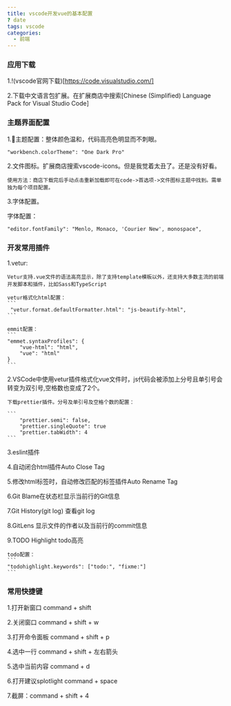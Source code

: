 ```yaml
---
title: vscode开发vue的基本配置
? date
tags: vscode
categories:
  - 前端
---
```


### 应用下载

1.!(vscode官网下载)[https://code.visualstudio.com/]

2.下载中文语言包扩展。在扩展商店中搜索[Chinese (Simplified) Language Pack for Visual Studio Code]

### 主题界面配置

1.主题配置：整体颜色温和，代码高亮色明显而不刺眼。

```
"workbench.colorTheme": "One Dark Pro"
```

2.文件图标。扩展商店搜索vscode-icons。但是我觉着太丑了。还是没有好看。

    使用方法：商店下载完后手动点击重新加载即可在code->首选项->文件图标主题中找到。需单独为每个项目配置。

3.字体配置。

字体配置：
```
"editor.fontFamily": "Menlo, Monaco, 'Courier New', monospace",
```

### 开发常用插件

1.vetur:

    Vetur支持.vue文件的语法高亮显示，除了支持template模板以外，还支持大多数主流的前端开发脚本和插件，比如Sass和TypeScript  

    vetur格式化html配置：
    ```
     "vetur.format.defaultFormatter.html": "js-beautify-html",
    ```

    emmit配置：
    ```
    "emmet.syntaxProfiles": {
        "vue-html": "html",
        "vue": "html"
    }
    ```
  
2.VSCode中使用vetur插件格式化vue文件时，js代码会被添加上分号且单引号会转变为双引号,空格数也变成了2个。

    下载prettier插件。分号及单引号及空格个数的配置：

    ```
        "prettier.semi": false,
        "prettier.singleQuote": true
        "prettier.tabWidth": 4
    ```

3.eslint插件

4.自动闭合html插件Auto Close Tag

5.修改html标签时，自动修改匹配的标签插件Auto Rename Tag

6.Git Blame在状态栏显示当前行的Git信息

7.Git History(git log) 查看git log

8.GitLens 显示文件的作者以及当前行的commit信息

9.TODO Highlight todo高亮

    todo配置：
    ```
    "todohighlight.keywords": ["todo:", "fixme:"]
    ```

### 常用快捷键

1.打开新窗口 command + shift

2.关闭窗口 command + shift + w

3.打开命令面板 command + shift + p

4.选中一行 command + shift + 左右箭头

5.选中当前内容 command + d

6.打开建议splotlight command + space

7.截屏：command + shift + 4






